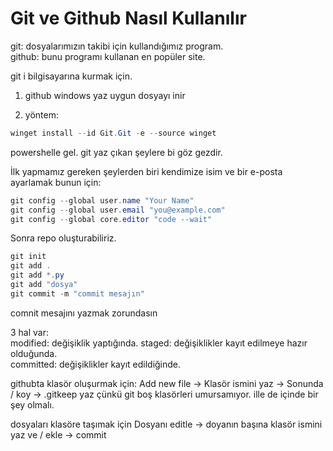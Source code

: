 # Git ve Github Nasıl Kullanılır

git: dosyalarımızın takibi için kullandığımız program.  
github: bunu programı kullanan en popüler site.


git i bilgisayarına kurmak için.

1. github windows yaz uygun dosyayı inir

2. yöntem:
```powershell
winget install --id Git.Git -e --source winget
```

powershelle gel. git yaz çıkan şeylere bi göz gezdir.  

İlk yapmamız gereken şeylerden biri kendimize isim ve bir e-posta ayarlamak bunun için:
```powershell
git config --global user.name "Your Name"
git config --global user.email "you@example.com"
git config --global core.editor "code --wait"
```

Sonra repo oluşturabiliriz.
```powershell
git init   
git add . 
git add *.py   
git add "dosya"  
git commit -m "commit mesajın" 
``` 
comnit mesajını yazmak zorundasın

3 hal var:    
modified: değişiklik yaptığında. 
staged: değişiklikler kayıt edilmeye hazır olduğunda.  
committed: değişiklikler kayıt edildiğinde.  


githubta klasör oluşurmak için:
Add new file -> Klasör ismini yaz -> Sonunda / koy -> .gitkeep yaz çünkü git boş klasörleri umursamıyor. ille de içinde bir şey olmalı.

dosyaları klasöre taşımak için
Dosyanı editle -> doyanın başına klasör ismini yaz ve / ekle -> commit
